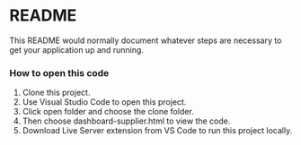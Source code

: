 # README #

This README would normally document whatever steps are necessary to get your application up and running.

### How to open this code ###
 1. Clone this project.
 2. Use Visual Studio Code to open this project.
 3. Click open folder and choose the clone folder.
 4. Then choose dashboard-supplier.html to view the code.
 5. Download Live Server extension from VS Code to run this project locally.


